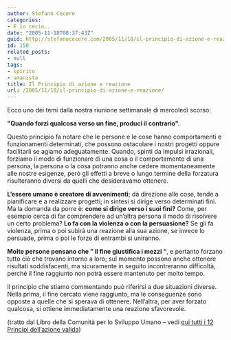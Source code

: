 ```yaml
---
author: Stefano Cecere
categories:
- E io cecio..
date: "2005-11-18T08:37:43Z"
guid: http://stefanocecere.com/2005/11/18/il-principio-di-azione-e-reazione/
id: 150
related_posts:
- null
tags:
- spirito
- umanista
title: Il Principio di azione e reazione
url: /2005/11/18/il-principio-di-azione-e-reazione/
---
```


<img src='/wp-content/principi02.jpg' alt='' align='left' />

Ecco uno dei temi dalla nostra riunione settimanale di mercoledì scorso:
  
**"Quando forzi qualcosa verso un fine, produci il contrario".** 
  
Questo principio fa notare che le persone e le cose hanno comportamenti e funzionamenti determinati, che possono ostacolare i nostri progetti oppure facilitarli se agiamo adeguatamente. Quando, spinti da impulsi irrazionali, forziamo il modo di funzionare di una cosa o il comportamento di una persona, la persona o la cosa potranno anche cedere momentaneamente alle nostre esigenze, per&#xf2; gli effetti a breve o lungo termine della forzatura risulteranno diversi da quelli che desideravamo ottenere.

**L&#x2019;essere umano &#xe8; creatore di avvenimenti**; d&#xe0; direzione alle cose, tende a pianificare e a realizzare progetti; in sintesi si dirige verso determinati fini. Ma la domanda da porre &#xe8;: **come si dirige verso i suoi fini?** Come, per esempio cerca di far comprendere ad un&#x2019;altra persona il modo di risolvere un certo problema? **Lo fa con la violenza o con la persuasione?** Se gli fa violenza, prima o poi subir&#xe0; una reazione alla sua azione, se invece lo persuade, prima o poi le forze di entrambi si uniranno.

**Molte persone pensano che &#8221; il fine giustifica i mezzi &#8220;**, e pertanto forzano tutto ci&#xf2; che trovano intorno a loro; sul momento possono anche ottenere risultati soddisfacenti, ma sicuramente in seguito incontreranno difficolt&#xe0;, perch&#xe9; il fine raggiunto non potr&#xe0; essere mantenuto per molto tempo.

Il principio che stiamo commentando pu&#xf2; riferirsi a due situazioni diverse. Nella prima, il fine cercato viene raggiunto, ma le conseguenze sono opposte a quelle che si sperava di ottenere. Nell&#x2019;altra, per aver forzato qualcosa, si ottiene immediatamente una reazione sfavorevole.

(tratto dal Libro della Comunit&#xe0; per lo Sviluppo Umano &#8211; vedi [qui tutti i 12 Principi dell&#8217;azione valida](http://www.clum.net/md/mod-subjects-viewpage-pageid-16.html))